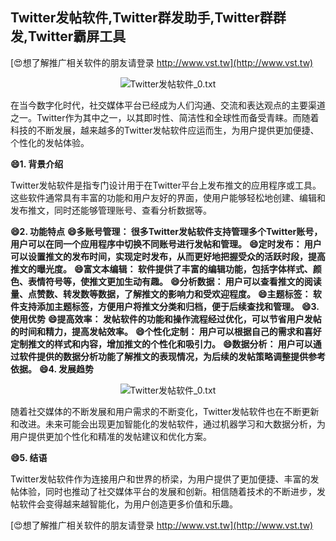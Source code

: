 ## **Twitter发帖软件,Twitter群发助手,Twitter群群发,Twitter霸屏工具**

[😍想了解推广相关软件的朋友请登录 http://www.vst.tw](http://www.vst.tw)

 <center><img src="https://vst.tw/MP4/tuiguang/png/3.png" alt="Twitter发帖软件_0.txt"></center>

在当今数字化时代，社交媒体平台已经成为人们沟通、交流和表达观点的主要渠道之一。Twitter作为其中之一，以其即时性、简洁性和全球性而备受青睐。而随着科技的不断发展，越来越多的Twitter发帖软件应运而生，为用户提供更加便捷、个性化的发帖体验。

**😄1. 背景介绍**

Twitter发帖软件是指专门设计用于在Twitter平台上发布推文的应用程序或工具。这些软件通常具有丰富的功能和用户友好的界面，使用户能够轻松地创建、编辑和发布推文，同时还能够管理账号、查看分析数据等。

**😄2. 功能特点**
**😄多账号管理： 很多Twitter发帖软件支持管理多个Twitter账号，用户可以在同一个应用程序中切换不同账号进行发帖和管理。**
**😄定时发布： 用户可以设置推文的发布时间，实现定时发布，从而更好地把握受众的活跃时段，提高推文的曝光度。**
**😄富文本编辑： 软件提供了丰富的编辑功能，包括字体样式、颜色、表情符号等，使推文更加生动有趣。**
**😄分析数据： 用户可以查看推文的阅读量、点赞数、转发数等数据，了解推文的影响力和受欢迎程度。**
**😄主题标签： 软件支持添加主题标签，方便用户将推文分类和归档，便于后续查找和管理。**
**😄3. 使用优势**
**😄提高效率： 发帖软件的功能和操作流程经过优化，可以节省用户发帖的时间和精力，提高发帖效率。**
**😄个性化定制： 用户可以根据自己的需求和喜好定制推文的样式和内容，增加推文的个性化和吸引力。**
**😄数据分析： 用户可以通过软件提供的数据分析功能了解推文的表现情况，为后续的发帖策略调整提供参考依据。**
**😄4. 发展趋势**

 <center><img src="https://vst.tw/MP4/tuiguang/png/3.png" alt="Twitter发帖软件_0.txt"></center>

随着社交媒体的不断发展和用户需求的不断变化，Twitter发帖软件也在不断更新和改进。未来可能会出现更加智能化的发帖软件，通过机器学习和大数据分析，为用户提供更加个性化和精准的发帖建议和优化方案。

**😄5. 结语**

Twitter发帖软件作为连接用户和世界的桥梁，为用户提供了更加便捷、丰富的发帖体验，同时也推动了社交媒体平台的发展和创新。相信随着技术的不断进步，发帖软件会变得越来越智能化，为用户创造更多价值和乐趣。

[😍想了解推广相关软件的朋友请登录 http://www.vst.tw](http://www.vst.tw)



